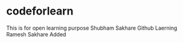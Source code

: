 # codeforlearn

This is for open learning purpose
Shubham Sakhare Github Laerning
Ramesh Sakhare Added
